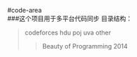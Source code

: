 #code-area  
###这个项目用于多平台代码同步
目录结构：  
>codeforces
>hdu
>poj
>uva
>other
>>Beauty of Programming 2014  

